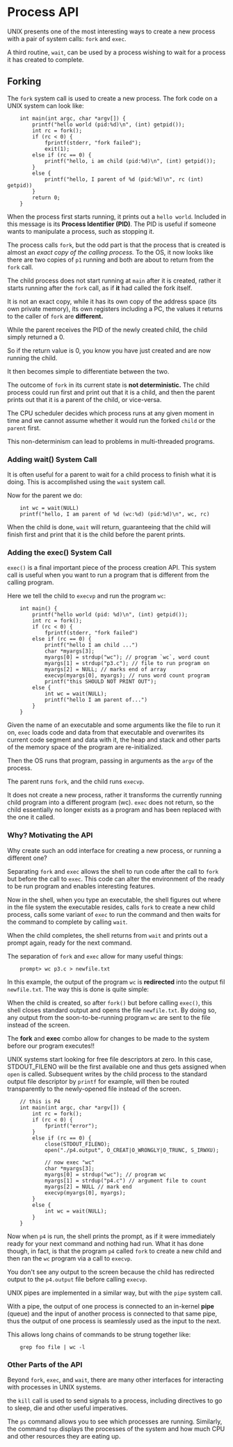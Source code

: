 # Process API
UNIX presents one of the most interesting ways to create a new process with a pair of system calls: `fork` and `exec`.

A third routine, `wait`, can be used by a process wishing to wait for a process it has created to complete.

## Forking
The `fork` system call is used to create a new process. The fork code on a UNIX system can look like:

		int main(int argc, char *argv[]) {
			printf("hello world (pid:%d)\n", (int) getpid());
			int rc = fork();
			if (rc < 0) {
				fprintf(stderr, "fork failed");
				exit(1);
			else if (rc == 0) {
				printf("hello, i am child (pid:%d)\n", (int) getpid());
			}
			else {
				printf("hello, I parent of %d (pid:%d)\n", rc (int) getpid))
			}
			return 0;		
		}

When the process first starts running, it prints out a `hello world`. Included in this message is its **Process Identifier (PID)**. The PID is useful if someone wants to manipulate a process, such as stopping it.

The process calls `fork`, but the odd part is that the process that is created is almost an *exact copy of the calling process.* To the OS, it now looks like there are two copies of `p1` running and both are about to return from the `fork` call.

The child process does not start running at `main` after it is created, rather it starts running after the `fork` call, as if **it** had called the fork itself.

It is not an exact copy, while it has its own copy of the address space (its own private memory), its own registers including a PC, the values it returns to the caller of `fork` are **different.**

While the parent receives the PID of the newly created child, the child simply returned a 0.

So if the return value is 0, you know you have just created and are now running the child.

It then becomes simple to differentiate between the two.

The outcome of `fork` in its current state is **not deterministic.** The child process could run first and print out that it is a child, and then the parent prints out that it is a parent of the child, or vice-versa.

The CPU scheduler decides which process runs at any given moment in time and we cannot assume whether it would run the forked `child` or the `parent` first.

This non-determinism can lead to problems in multi-threaded programs.

### Adding wait() System Call
It is often useful for a parent to wait for a child process to finish what it is doing. This is accomplished using the `wait` system call.

Now for the parent we do:

		int wc = wait(NULL)
		printf("hello, I am parent of %d (wc:%d) (pid:%d)\n", wc, rc)

When the child is done, `wait` will return, guaranteeing that the child will finish first and print that it is the child before the parent prints.

### Adding the exec() System Call
`exec()` is a final important piece of the process creation API. This system call is useful when you want to run a program that is different from the calling program. 

Here we tell the child to `execvp` and run the program `wc`:

		int main() {
			printf("hello world (pid: %d)\n", (int) getpid());
			int rc = fork();
			if (rc < 0) {
				fprintf(stderr, "fork failed")
			else if (rc == 0) {
				printf("hello I am child ...")
				char *myargs[3];
				myargs[0] = strdup("wc"); // program `wc`, word count
				myargs[1] = strdup("p3.c"); // file to run program on
				myargs[2] = NULL; // marks end of array
				execvp(myargs[0], myargs); // runs word count program
				printf("this SHOULD NOT PRINT OUT");
			else {
				int wc = wait(NULL);
				printf("hello I am parent of...")
			}
		}

Given the name of an executable and some arguments like the file to run it on, `exec` loads code and data from that executable and overwrites its current code segment and data with it, the heap and stack and other parts of the memory space of the program are re-initialized.

Then the OS runs that program, passing in arguments as the `argv` of the process.

The parent runs `fork`, and the child runs `execvp`.

It does not create a new process, rather it transforms the currently running child program into a different program (wc). `exec` does not return, so the child essentially no longer exists as a program and has been replaced with the one it called.

### Why? Motivating the API
Why create such an odd interface for creating a new process, or running a different one?

Separating `fork` and `exec` allows the shell to run code after the call to `fork` but before the call to `exec`. This code can alter the environment of the ready to be run program and enables interesting features.

Now in the shell, when you type an executable, the shell figures out where in the file system the executable resides, calls `fork` to create a new child process, calls some variant of `exec` to run the command and then waits for the command to complete by calling `wait`.

When the child completes, the shell returns from `wait` and prints out a prompt again, ready for the next command.

The separation of `fork` and `exec` allow for many useful things:

		prompt> wc p3.c > newfile.txt

In this example, the output of the program `wc` is **redirected** into the output fil `newfile.txt`. The way this is done is quite simple:

When the child is created, so after `fork()` but before calling `exec()`, this shell closes standard output and opens the file `newfile.txt`. By doing so, any output from the soon-to-be-running program `wc` are sent to the file instead of the screen.

The **fork** and **exec** combo allow for changes to be made to the system before our program executes!!

UNIX systems start looking for free file descriptors at zero. In this case, STDOUT_FILENO will be the first available one and thus gets assigned when `open` is called. Subsequent writes by the child process to the standard output file descriptor by `printf` for example, will then be routed transparently to the newly-opened file instead of the screen.

		// this is P4
		int main(int argc, char *argv[]) {
			int rc = fork();
			if (rc < 0) {
				fprintf("error");
			}
			else if (rc == 0) {
				close(STDOUT_FILENO);
				open("./p4.output", O_CREAT|O_WRONGLY|O_TRUNC, S_IRWXU);
				
				// now exec "wc"
				char *myargs[3];
				myargs[0] = strdup("wc"); // program wc
				myargs[1] = strdup("p4.c") // argument file to count
				myargs[2] = NULL // mark end
				execvp(myargs[0], myargs);
			}
			else {
				int wc = wait(NULL);
			}
		}

Now when `p4` is run, the shell prints the prompt, as if it were immediately ready for your next command and nothing had run. What it has done though, in fact, is that the program `p4` called `fork` to create a new child and then ran the `wc` program via a call to `execvp`.

You don't see any output to the screen because the child has redirected output to the `p4.output` file before calling `execvp`.

UNIX pipes are implemented in a similar way, but with the `pipe` system call.

With a pipe, the output of one process is connected to an in-kernel **pipe** (queue) and the input of another process is connected to that same pipe, thus the output of one process is seamlessly used as the input to the next.

This allows long chains of commands to be strung together like:

		grep foo file | wc -l

### Other Parts of the API
Beyond `fork`, `exec`, and `wait`, there are many other interfaces for interacting with processes in UNIX systems.

the `kill` call is used to send signals to a process, including directives to go to sleep, die and other useful imperatives.

The `ps` command allows you to see which processes are running. Similarly, the command `top` displays the processes of the system and how much CPU and other resources they are eating up.



		

